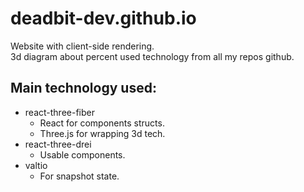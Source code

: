 # deadbit-dev.github.io
Website with client-side rendering.<br>
3d diagram about percent used technology from all my repos github.
## Main technology used:
- react-three-fiber
  - React for components structs.
  - Three.js for wrapping 3d tech.
- react-three-drei
  - Usable components.
- valtio
  - For snapshot state.
